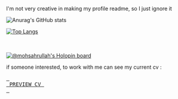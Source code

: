 I'm not very creative in making my profile readme, so I just ignore it


![Anurag's GitHub stats](https://github-readme-stats.vercel.app/api?username=sahrullahh&show_icons=true&theme=merko)

 [![Top Langs](https://github-readme-stats.vercel.app/api/top-langs/?username=sahrullahh&layout=compact&theme=merko)](https://github.com/anuraghazra/github-readme-stats)

</br></br>
[![@mohsahrullah's Holopin board](https://holopin.io/api/user/board?user=mohsahrullah)](https://holopin.io/@mohsahrullah)

if someone interested, to work with me can see my current cv :

[<kbd> <br> PREVIEW CV <br> </kbd>][link_cv]

[link_cv]: https://drive.google.com/file/d/1vCnMxO6xvR0DJXxHiDsWhccFR7Evwv7k/view?usp=share_link
